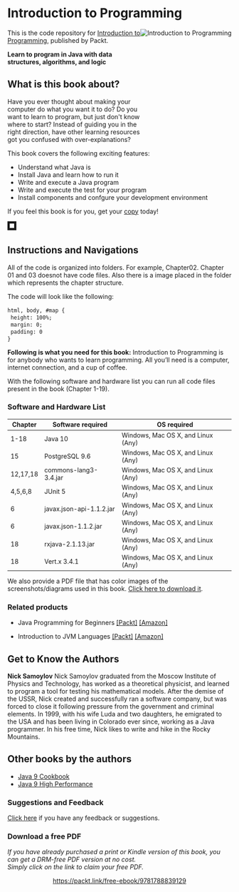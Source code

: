 


# Introduction to Programming

<a href="https://www.packtpub.com/application-development/introduction-programming?utm_source=GitHub&utm_medium=repository&utm_campaign=9781788839129"><img src="https://d255esdrn735hr.cloudfront.net/sites/default/files/imagecache/ppv4_main_book_cover/9781788839129%20-%20Copy.png" alt="Introduction to Programming" height="256px" align="right"></a>

This is the code repository for [Introduction to Programming](https://www.packtpub.com/application-development/introduction-programming?utm_source=GitHub&utm_medium=repository&utm_campaign=9781788839129), published by Packt.

**Learn to program in Java with data structures, algorithms, and logic**

## What is this book about?
Have you ever thought about making your computer do what you want it to do? Do you want to learn to program, but just don't know where to start? Instead of guiding you in the right direction, have other learning resources got you confused with over-explanations?

This book covers the following exciting features: 
* Understand what Java is
* Install Java and learn how to run it
* Write and execute a Java program
* Write and execute the test for your program
* Install components and confgure your development environment

If you feel this book is for you, get your [copy](https://www.amazon.com/dp/1788839129) today!

<a href="https://www.packtpub.com/?utm_source=github&utm_medium=banner&utm_campaign=GitHubBanner"><img src="https://raw.githubusercontent.com/PacktPublishing/GitHub/master/GitHub.png" 
alt="https://www.packtpub.com/" border="5" /></a>


## Instructions and Navigations
All of the code is organized into folders. For example, Chapter02. Chapter 01 and 03 doesnot have code files. Also there is a image placed in the folder which represents the chapter structure.

The code will look like the following:
```
html, body, #map {
 height: 100%; 
 margin: 0;
 padding: 0
}
```

**Following is what you need for this book:**
Introduction to Programming is for anybody who wants to learn programming. All you’ll need is a computer, internet connection, and a cup of coffee.

With the following software and hardware list you can run all code files present in the book (Chapter 1-19).

### Software and Hardware List

| Chapter     | Software required        | OS required                        |
| --------    | ------------------------ | -----------------------------------|
| 1-18        | Java 10                  | Windows, Mac OS X, and Linux (Any) |
| 15          | PostgreSQL 9.6           | Windows, Mac OS X, and Linux (Any) |
| 12,17,18    | commons-lang3-3.4.jar    | Windows, Mac OS X, and Linux (Any) |
| 4,5,6,8     | JUnit 5                  | Windows, Mac OS X, and Linux (Any) |
| 6           | javax.json-api-1.1.2.jar | Windows, Mac OS X, and Linux (Any) |
| 6           | javax.json-1.1.2.jar     | Windows, Mac OS X, and Linux (Any) |
| 18          | rxjava-2.1.13.jar        | Windows, Mac OS X, and Linux (Any) |
| 18          | Vert.x 3.4.1             | Windows, Mac OS X, and Linux (Any) |

We also provide a PDF file that has color images of the screenshots/diagrams used in this book. [Click here to download it](https://www.packtpub.com/sites/default/files/downloads/IntroductiontoProgramming_ColorImages.pdf).

### Related products <Paste books from the Other books you may enjoy section>
* Java Programming for Beginners [[Packt]](https://www.packtpub.com/application-development/java-programming-beginners?utm_source=GitHub&utm_medium=repository&utm_campaign=9781788296298) [[Amazon]](https://www.amazon.com/dp/178829629X)

* Introduction to JVM Languages [[Packt]](https://www.packtpub.com/application-development/introduction-jvm-languages?utm_source=GitHub&utm_medium=repository&utm_campaign=9781787127944) [[Amazon]](https://www.amazon.com/dp/178712794X)

## Get to Know the Authors
**Nick Samoylov**
Nick Samoylov graduated from the Moscow Institute of Physics and Technology, has worked as a theoretical physicist, and learned to program a tool for testing his mathematical models. After the demise of the USSR, Nick created and successfully ran a software company, but was forced to close it following pressure from the government and criminal elements. In 1999, with his wife Luda and two daughters, he emigrated to the USA and has been living in Colorado ever since, working as a Java programmer. In his free time, Nick likes to write and hike in the Rocky Mountains.

## Other books by the authors
* [Java 9 Cookbook](https://www.packtpub.com/application-development/java-9-cookbook?utm_source=GitHub&utm_medium=repository&utm_campaign=9781786461407)
* [Java 9 High Performance](https://www.packtpub.com/application-development/java-9-high-performance?utm_source=GitHub&utm_medium=repository&utm_campaign=9781787120785)

### Suggestions and Feedback
[Click here](https://docs.google.com/forms/d/e/1FAIpQLSdy7dATC6QmEL81FIUuymZ0Wy9vH1jHkvpY57OiMeKGqib_Ow/viewform) if you have any feedback or suggestions.
### Download a free PDF

 <i>If you have already purchased a print or Kindle version of this book, you can get a DRM-free PDF version at no cost.<br>Simply click on the link to claim your free PDF.</i>
<p align="center"> <a href="https://packt.link/free-ebook/9781788839129">https://packt.link/free-ebook/9781788839129 </a> </p>